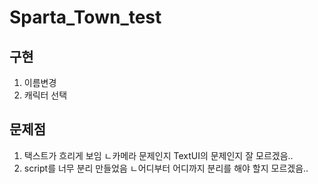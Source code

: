 # Sparta_Town_test
## 구현
1. 이름변경
2. 캐릭터 선택

## 문제점
1. 택스트가 흐리게 보임
    ㄴ카메라 문제인지 TextUI의 문제인지 잘 모르겠음..
3. script를 너무 분리 만들었음
   ㄴ어디부터 어디까지 분리를 해야 할지 모르겠음..
